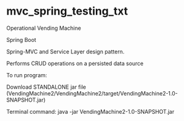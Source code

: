 # mvc_spring_testing_txt

Operational Vending Machine

Spring Boot

Spring-MVC and Service Layer design pattern. 

Performs CRUD operations on a persisted data source

To run program:
  
  Download STANDALONE jar file (VendingMachine2/VendingMachine2/target/VendingMachine2-1.0-SNAPSHOT.jar)

  Terminal command: java -jar VendingMachine2-1.0-SNAPSHOT.jar

